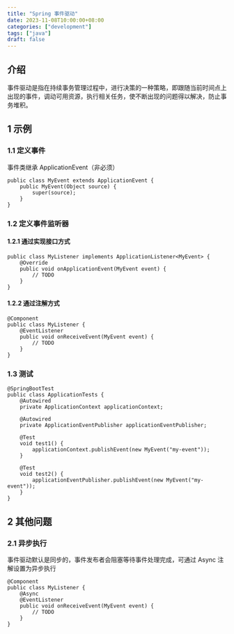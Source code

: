 ```yaml
---
title: "Spring 事件驱动"
date: 2023-11-08T10:00:00+08:00
categories: ["development"]
tags: ["java"]
draft: false
---
```


## 介绍

事件驱动是指在持续事务管理过程中，进行决策的一种策略，即跟随当前时间点上出现的事件，调动可用资源，执行相关任务，使不断出现的问题得以解决，防止事务堆积。

## 1 示例

### 1.1 定义事件

事件类继承 ApplicationEvent（非必须）

```
public class MyEvent extends ApplicationEvent {
    public MyEvent(Object source) {
        super(source);
    }
}
```

### 1.2 定义事件监听器

#### 1.2.1 通过实现接口方式

```
public class MyListener implements ApplicationListener<MyEvent> {
    @Override
    public void onApplicationEvent(MyEvent event) {
        // TODO
    }
}
```

#### 1.2.2 通过注解方式

```
@Component
public class MyListener {
    @EventListener
    public void onReceiveEvent(MyEvent event) {
        // TODO
    }
}
```

### 1.3 测试

```
@SpringBootTest
public class ApplicationTests {
    @Autowired
    private ApplicationContext applicationContext;

    @Autowired
    private ApplicationEventPublisher applicationEventPublisher;

    @Test
    void test1() {
        applicationContext.publishEvent(new MyEvent("my-event"));
    }

    @Test
    void test2() {
        applicationEventPublisher.publishEvent(new MyEvent("my-event"));
    }
}
```

## 2 其他问题

### 2.1 异步执行

事件驱动默认是同步的，事件发布者会阻塞等待事件处理完成，可通过 Async 注解设置为异步执行
```
@Component
public class MyListener {
    @Async
    @EventListener
    public void onReceiveEvent(MyEvent event) {
        // TODO
    }
}
```